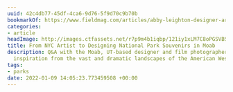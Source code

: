 ```yaml
---
uuid: 42c4db77-45df-4ca6-9d76-5f9d70c9b70b
bookmarkOf: https://www.fieldmag.com/articles/abby-leighton-designer-artist-interview
categories:
- article
headImage: http://images.ctfassets.net/r7p9m4b1iqbp/121iy1xLM7C8oPGSVBSrcZ/5cc44afdaa5ae05e96c464d691f97f35/Abby-Leighton-Headshot.jpg?w=1000
title: From NYC Artist to Designing National Park Souvenirs in Moab
description: Q&A with the Moab, UT-based designer and film photographer on drawing
  inspiration from the vast and dramatic landscapes of the American West
tags:
- parks
date: 2022-01-09 14:05:23.773459508 +00:00
---
```

